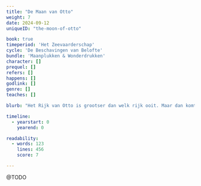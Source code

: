 ```yaml
---
title: "De Maan van Otto"
weight: 7
date: 2024-09-12
uniqueID: "the-moon-of-otto"

book: true
timeperiod: 'Het Zeevaarderschap'
cycle: 'De Beschavingen van Belofte'
bundle: 'Maanplukken & Wonderdrukken'
character: []
prequel: []
refers: []
happens: []
godlink: []
genre: []
teaches: []

blurb: "Het Rijk van Otto is grootser dan welk rijk ooit. Maar dan komt het nieuws dat Otto onverwacht is gestorven. Zijn kinderachtige zoons, een slaaf van de vijand, en de maan zelve moeten snel handelen om het rijk nog bij elkaar te houden---of juist niet."

timeline:
  - yearstart: 0
    yearend: 0

readability:
  - words: 123
    lines: 456
    score: 7

---
```


@TODO
